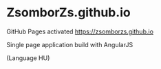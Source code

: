 # ZsomborZs.github.io

GitHub Pages activated
https://zsomborzs.github.io

Single page application build with AngularJS 

(Language HU)
